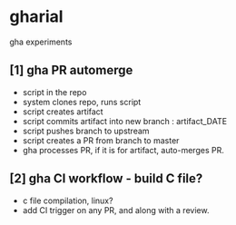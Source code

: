 # gharial
gha experiments


## [1] gha PR automerge

- script in the repo
- system clones repo, runs script
- script creates artifact
- script commits artifact into new branch : artifact_DATE
- script pushes branch to upstream
- script creates a PR from branch to master
- gha processes PR, if it is for artifact, auto-merges PR.


## [2] gha CI workflow - build C file?

- c file compilation, linux?
- add CI trigger on any PR, and along with a review.
